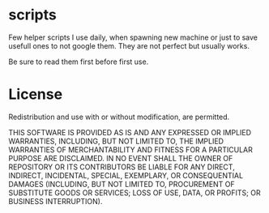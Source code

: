 # scripts

Few helper scripts I use daily, when spawning new machine or
just to save usefull ones to not google them.
They are not perfect but usually works.

Be sure to read them first before first use.

# License

Redistribution and use with or without modification, are permitted.

THIS SOFTWARE IS PROVIDED AS IS AND ANY
EXPRESSED OR IMPLIED WARRANTIES, INCLUDING, BUT NOT LIMITED TO, THE
IMPLIED WARRANTIES OF MERCHANTABILITY AND FITNESS FOR A PARTICULAR
PURPOSE ARE DISCLAIMED. IN NO EVENT SHALL THE OWNER OF REPOSITORY  OR
ITS CONTRIBUTORS BE LIABLE FOR ANY DIRECT, INDIRECT, INCIDENTAL,
SPECIAL, EXEMPLARY, OR CONSEQUENTIAL DAMAGES (INCLUDING, BUT
NOT LIMITED TO, PROCUREMENT OF SUBSTITUTE GOODS OR SERVICES;
LOSS OF USE, DATA, OR PROFITS; OR BUSINESS INTERRUPTION).

